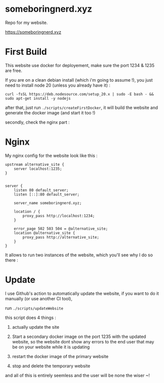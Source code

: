 # someboringnerd.xyz
Repo for my website.

https://someboringnerd.xyz

# First Build

This website use docker for deployement, make sure the port 1234 & 1235 are free.

If you are on a clean debian install (which i'm going to assume !), you just need to install node 20 (unless you already have it) :

```
curl -fsSL https://deb.nodesource.com/setup_20.x | sudo -E bash - && sudo apt-get install -y nodejs
```

after that, just run `./scripts/createFirstDocker`, it will build the website and generate the docker image (and start it too !)

secondly, check the nginx part : 

# Nginx

My nginx config for the website look like this : 

```
upstream alternative_site {
	server localhost:1235;
}


server {
	listen 80 default_server;
	listen [::]:80 default_server;

	server_name someboringnerd.xyz;

	location / {
		proxy_pass http://localhost:1234;
	}

    error_page 502 503 504 = @alternative_site;
    location @alternative_site {
        proxy_pass http://alternative_site;
    }	
}
```

It allows to run two instances of the website, which you'll see why I do so there :

# Update

I use Github's action to automatically update the website, if you want to do it manually (or use another CI tool),

run `./scripts/updateWebsite`

this script does 4 things : 

1) actually update the site

2) Start a secondary docker image on the port 1235 with the updated website, so the website dont show any errors to the end user that may be on your website while it is updating

3) restart the docker image of the primary website

4) stop and delete the temporary website

and all of this is entirely seemless and the user will be none the wiser ~!